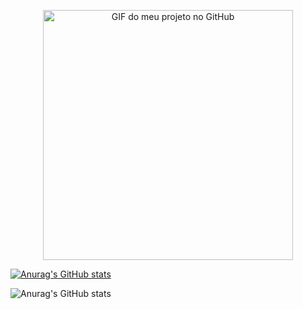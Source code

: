<p align="center">
  <img src="https://user-images.githubusercontent.com/74038190/225813708-98b745f2-7d22-48cf-9150-083f1b00d6c9.gif" alt="GIF do meu projeto no GitHub" height="400px" />
</p>

[![Anurag's GitHub stats](https://github-readme-stats.vercel.app/api?username=DevByronKing)](https://github.com/anuraghazra/github-readme-stats)

![Anurag's GitHub stats](https://github-readme-stats.vercel.app/api?username=DevByronKing&show_icons=true)
